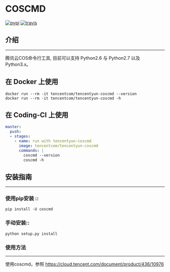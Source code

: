 # COSCMD

[![pypi][pypi-img]][pypi-url]
[![travis][travis-img]][travis-url]

[pypi-img]:https://img.shields.io/pypi/v/coscmd.svg
[pypi-url]:https://pypi.org/search/?q=coscmd
[travis-img]:https://travis-ci.org/tencentyun/coscmd.svg?branch=master
[travis-url]:https://travis-ci.org/tencentyun/coscmd

## 介绍
_______

腾讯云COS命令行工具, 目前可以支持 Python2.6 与 Python2.7 以及 Python3.x。

## 在 Docker 上使用

```shell
docker run --rm -it tencentcom/tencentyun-coscmd --version
docker run --rm -it tencentcom/tencentyun-coscmd -h
```

## 在 Coding-CI 上使用

```yaml
master:
  push:
  - stages:
    - name: run with tencentyun-coscmd
      image: tencentcom/tencentyun-coscmd
      commands: |
        coscmd --version
        coscmd -h
```

## 安装指南
__________

### 使用pip安装 ::

    pip install -U coscmd

### 手动安装::

    python setup.py install

### 使用方法
__________

使用coscmd，参照 https://cloud.tencent.com/document/product/436/10976

